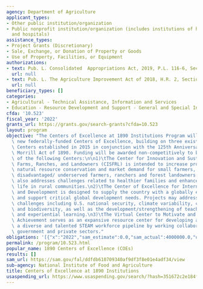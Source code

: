```yaml
---
agency: Department of Agriculture
applicant_types:
- Other public institution/organization
- Public nonprofit institution/organization (includes institutions of higher education
  and hospitals)
assistance_types:
- Project Grants (Discretionary)
- Sale, Exchange, or Donation of Property or Goods
- Use of Property, Facilities, or Equipment
authorizations:
- text: Pub. L. Consolidated  Appropriations Act, 2019, P.L. 116-6, Section 774.
  url: null
- text: Pub. L. The Agriculture Improvement Act of 2018, H.R. 2, Section 7213.
  url: null
beneficiary_types: []
categories:
- Agricultural - Technical Assistance, Information and Services
- Education - Resource Development and Support - General and Special Interest Organizations
cfda: '10.523'
fiscal_year: '2022'
grants_url: https://grants.gov/search-grants?cfda=10.523
layout: program
objective: "The Centers of Excellence at 1890 Institutions Program will establish\
  \ new federally-funded Centers of Excellence, building on three existing non-federal\
  \ Centers established in 2015 in conjunction with the 125th Anniversary of the Second\
  \ Morrill Act of 1890. Funding will be awarded non-competitively to build capacity\
  \ of the following Centers:\n\n1)\tThe Center for Innovation and Sustainable Small\
  \ Farms, Ranches, and Landowners (CISFRL) is intended to increase profitability,\
  \ natural resource conservation and market demand for small farmers, including socially\
  \ disadvantaged/ underserved farmers, ranchers and forest landowners. This Center\
  \ also addresses challenges related to healthier families and enhanced quality of\
  \ life in rural communities.\n2)\tThe Center of Excellence for International Engagement\
  \ and Development is designed to supply the country with a globally educated workforce\
  \ and support critical global development needs. Projects may address trans-boundary\
  \ challenges including U.S. national security, climate variability, conservation,\
  \ and biodiversity, as well as the development/strengthening of teaching curricula\
  \ and experiential learning.\n3)\tThe Virtual Center to Motivate and Educate for\
  \ Achievement serves as an expansive resource center for developing and sustaining\
  \ a diverse and talented STEAM workforce pipeline by working collaboratively with\
  \ government and private sectors."
obligations: '[{"x":"2022","sam_estimate":0.0,"sam_actual":4000000.0,"usa_spending_actual":23000000.0},{"x":"2023","sam_estimate":4000000.0,"sam_actual":0.0,"usa_spending_actual":9623100.0},{"x":"2024","sam_estimate":0.0,"sam_actual":0.0,"usa_spending_actual":7680000.0}]'
permalink: /program/10.523.html
popular_name: 1890 Centers of Excellence (COEs)
results: []
sam_url: https://sam.gov/fal/ddfdb610709340af9df3f8e01e4adf34/view
sub-agency: National Institute of Food and Agriculture
title: Centers of Excellence at 1890 Institutions
usaspending_url: https://www.usaspending.gov/search/?hash=351672c2e184f2860b49c438a8e3d471
---
```

